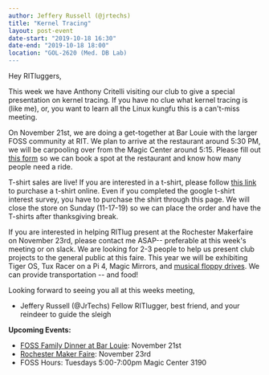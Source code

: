 ```yaml
---
author: Jeffery Russell (@jrtechs)
title: "Kernel Tracing"
layout: post-event
date-start: "2019-10-18 16:30"
date-end: "2019-10-18 18:00"
location: "GOL-2620 (Med. DB Lab)
---
```


Hey RITluggers,

This week we have Anthony Critelli visiting our club to give a special presentation on kernel tracing.
If you have no clue what kernel tracing is (like me), or, you want to learn all the Linux kungfu this is a can't-miss meeting. 

On November 21st, we are doing a get-together at Bar Louie with the larger FOSS community at RIT.
We plan to arrive at the restaurant around 5:30 PM, we will be carpooling over from the Magic Center around 5:15.
Please fill out [this form](https://forms.gle/Tyrdu1U53Wyay1QeA) so we can book a spot at the restaurant and know how many people need a ride.

T-shirt sales are live!
If you are interested in a t-shirt, please follow [this link](https://campusgroups.rit.edu/store?store_id=954) to purchase a t-shirt online.
Even if you completed the google t-shirt interest survey, you have to purchase the shirt through this page.
We will close the store on Sunday (11-17-19) so we can place the order and have the T-shirts after thanksgiving break.

If you are interested in helping RITlug present at the Rochester Makerfaire on November 23rd, please contact me ASAP-- preferable at this week's meeting or on slack.
We are looking for 2-3 people to help us present club projects to the general public at this faire.
This year we will be exhibiting Tiger OS, Tux Racer on a Pi 4, Magic Mirrors, and [musical floppy drives](https://jrtechs.net/projects/musical-floppy-drive-build-log).
We can provide transportation -- and food!

Looking forward to seeing you all at this weeks meeting,

- Jeffery Russell (@JrTechs)
Fellow RITlugger, best friend, and your reindeer to guide the sleigh

**Upcoming Events:**

* [FOSS Family Dinner at Bar Louie](https://forms.gle/Tyrdu1U53Wyay1QeA): November 21st
* [Rochester Maker Faire](https://rochester.makerfaire.com/): November 23rd
* FOSS Hours: Tuesdays 5:00-7:00pm Magic Center 3190
